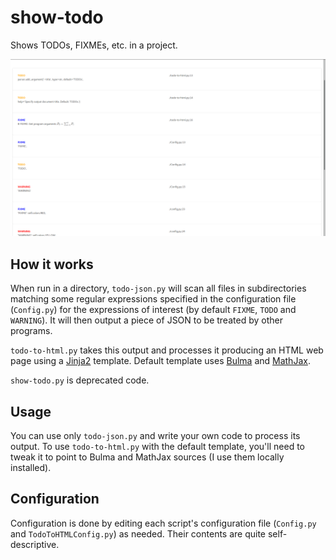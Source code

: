 # show-todo
Shows TODOs, FIXMEs, etc. in a project.

![Screenshot](screenshot.png)

## How it works
When run in a directory, `todo-json.py` will scan all files in subdirectories matching
some regular expressions specified in the configuration file (`Config.py`) for the
expressions of interest (by default `FIXME`, `TODO` and `WARNING`). It will then output
a piece of JSON to be treated by other programs.

`todo-to-html.py` takes this output and processes it producing an HTML web page using a
[Jinja2](http://jinja.pocoo.org) template. Default template uses [Bulma](http://bulma.io) and [MathJax](https://mathjax.org).

`show-todo.py` is deprecated code.

## Usage
You can use only `todo-json.py` and write your own code to process its output. To use
`todo-to-html.py` with the default template, you'll need to tweak it to point to
Bulma and MathJax sources (I use them locally installed).

## Configuration
Configuration is done by editing each script's configuration file (`Config.py` and `TodoToHTMLConfig.py`) as needed. Their contents are quite self-descriptive.
